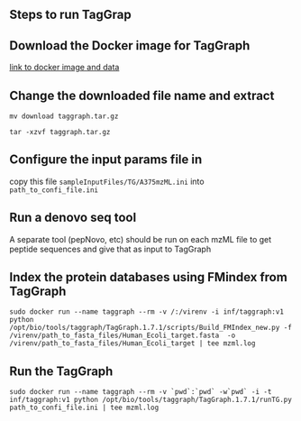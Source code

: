 ## Steps to run TagGrap


Download the Docker image for TagGraph
---
[link to docker image and data](https://sourceforge.net/projects/taggraph/files/Current%20Release/DockerContainer/linux/CentosDockerTG.1.7.1.tar.gz/download)

Change the downloaded file name and extract
---
`mv download taggraph.tar.gz`

`tar -xzvf taggraph.tar.gz`

Configure the input params file in
-----
copy this file `sampleInputFiles/TG/A375mzML.ini` into `path_to_confi_file.ini`

Run a denovo seq tool
----
A separate tool (pepNovo, etc) should be run on each mzML file to get peptide sequences and give that as input to TagGraph

Index the protein databases using FMindex from TagGraph
----
```sudo docker run --name taggraph --rm -v /:/virenv -i inf/taggraph:v1 python /opt/bio/tools/taggraph/TagGraph.1.7.1/scripts/Build_FMIndex_new.py -f /virenv/path_to_fasta_files/Human_Ecoli_target.fasta  -o /virenv/path_to_fasta_files/Human_Ecoli_target | tee mzml.log```


Run the TagGraph
-----
```sudo docker run --name taggraph --rm -v `pwd`:`pwd` -w`pwd` -i -t inf/taggraph:v1 python /opt/bio/tools/taggraph/TagGraph.1.7.1/runTG.py path_to_confi_file.ini | tee mzml.log```


